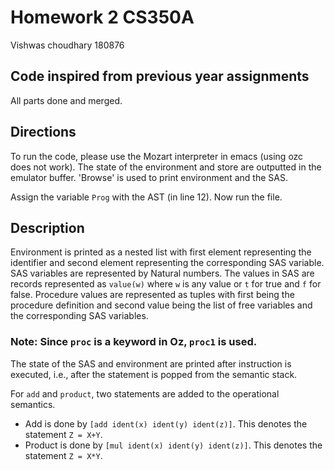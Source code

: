 # Homework 2 CS350A
Vishwas choudhary 180876

## Code inspired from previous year assignments
All parts done and merged.


## Directions
To run the code, please use the Mozart interpreter in emacs (using ozc does not work). The state of the environment and store are outputted in the emulator buffer. 'Browse' is used to print environment and the SAS.

Assign the variable `Prog` with the AST (in line 12). Now run the file.

## Description

 Environment is printed as a nested list with first element representing the identifier and second element representing the corresponding SAS variable. SAS variables are represented by Natural numbers. The values in SAS are records represented as `value(w)` where `w` is any value or `t` for true and `f` for false. Procedure values are represented as tuples with first being the procedure definition and second value being the list of free variables and the corresponding SAS variables.

 ### Note: Since `proc` is a keyword in Oz, `proc1` is used.

 The state of the SAS and environment are printed after instruction is executed, i.e., after the statement is popped from the semantic stack. 

 For `add` and `product`, two statements are added to the operational semantics.

- Add is done by `[add ident(x) ident(y) ident(z)]`. This denotes the statement `Z = X+Y`. 
- Product is done by `[mul ident(x) ident(y) ident(z)]`. This denotes the statement `Z = X*Y`. 
